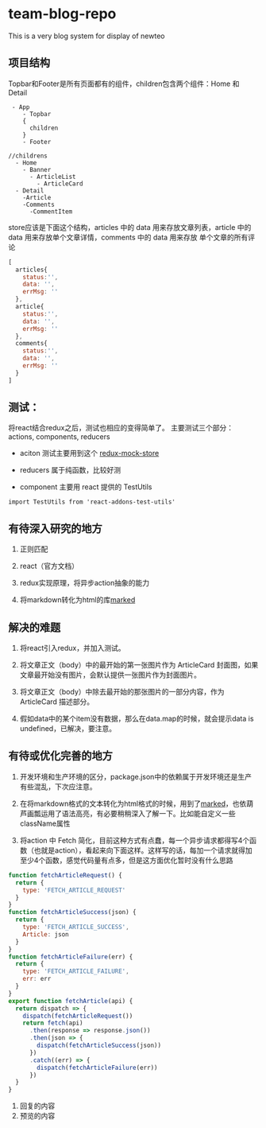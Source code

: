# team-blog-repo

This is a very blog system for display of newteo

## 项目结构

Topbar和Footer是所有页面都有的组件，children包含两个组件：Home 和 Detail

```
 - App
	- Topbar
	{
	  children
	}
	- Footer
```
```
//childrens
  - Home
    - Banner
      - ArticleList
        - ArticleCard
  - Detail
    -Article
    -Comments
      -CommentItem
```

store应该是下面这个结构，articles 中的 data 用来存放文章列表，article 中的 data 用来存放单个文章详情，comments 中的 data 用来存放 单个文章的所有评论

```javascript
[
  articles{
    status:'',
    data: '',
    errMsg: ''
  },
  article{
    status:'',
    data: '',
    errMsg: ''
  },
  comments{
    status:'',
    data: '',
    errMsg: ''
  }
]
```



## 测试：

将react结合redux之后，测试也相应的变得简单了。
主要测试三个部分：actions, components, reducers


+ aciton 测试主要用到这个 [redux-mock-store](https://github.com/arnaudbenard/redux-mock-store)

+ reducers 属于纯函数，比较好测

+ component 主要用 react 提供的 TestUtils

```
import TestUtils from 'react-addons-test-utils'
```

## 有待深入研究的地方

1. 正则匹配

2. react（官方文档）

3. redux实现原理，将异步action抽象的能力

4. 将markdown转化为html的库[marked](https://github.com/chjj/marked)

## 解决的难题

1. 将react引入redux，并加入测试。

2. 将文章正文（body）中的最开始的第一张图片作为 ArticleCard 封面图，如果文章最开始没有图片，会默认提供一张图片作为封面图片。

3. 将文章正文（body）中除去最开始的那张图片的一部分内容，作为 ArticleCard 描述部分。

4. 假如data中的某个item没有数据，那么在data.map的时候，就会提示data is undefined，已解决，要注意。


## 有待或优化完善的地方

1. 开发环境和生产环境的区分，package.json中的依赖属于开发环境还是生产有些混乱，下次应注意。

2. 在将markdown格式的文本转化为html格式的时候，用到了[marked](https://github.com/chjj/marked)，也依葫芦画瓢运用了语法高亮，有必要稍稍深入了解一下。比如能自定义一些className属性

3. 将action 中 Fetch 简化，目前这种方式有点蠢，每一个异步请求都得写4个函数（也就是action），看起来向下面这样。这样写的话，每加一个请求就得加至少4个函数，感觉代码量有点多，但是这方面优化暂时没有什么思路


```javascript
function fetchArticleRequest() {
  return {
    type: 'FETCH_ARTICLE_REQUEST'
  }
}
function fetchArticleSuccess(json) {
  return {
    type: 'FETCH_ARTICLE_SUCCESS',
    Article: json
  }
}
function fetchArticleFailure(err) {
  return {
    type: 'FETCH_ARTICLE_FAILURE',
    err: err
  }
}
export function fetchArticle(api) {
  return dispatch => {
    dispatch(fetchArticleRequest())
    return fetch(api)
      .then(response => response.json())
      .then(json => {
        dispatch(fetchArticleSuccess(json))    
      })
      .catch((err) => {        
        dispatch(fetchArticleFailure(err))
      })
  }
}
```

1. 回复的内容
2. 预览的内容






